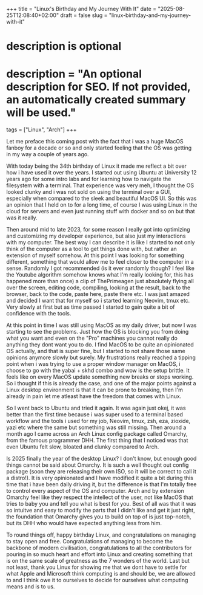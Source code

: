 +++
title = "Linux's Birthday and My Journey With It"
date = "2025-08-25T12:08:40+02:00"
draft = false
slug = "linux-birthday-and-my-journey-with-it"

#
# description is optional
#
# description = "An optional description for SEO. If not provided, an automatically created summary will be used."

tags = ["Linux", "Arch"]
+++

Let me preface this coming post with the fact that
i was a huge MacOS fanboy for a decade or so and only started feeling that the
OS was getting in my way a couple of years ago.

With today being the 34th birthday of Linux it made me reflect a bit over how i
have used it over the years. I started out using Ubuntu at University 12 years
ago for some intro labs and for learning how to navigate the filesystem with a
terminal. That experience was very meh, I thought the OS looked clunky and i was
not sold on using the terminal over a GUI, especially when compared to the sleek
and beautiful MacOS UI. So this was an opinion that I held on to for a long
time, of course I was using Linux in the cloud for servers and even just running
stuff with docker and so on but that was it really.

Then around mid to late 2023, for some reason I really got into optimizing
and customizing my developer experience, but also just my interactions with my
computer. The best way I can describe it is like I started to not only think of
the computer as a tool to get things done with, but rather an extension of
myself somehow. At this point I was looking for something different, something
that would allow me to feel closer to the computer in a sense. Randomly I got
recommended (is it ever randomly though? I feel like the Youtube algorithm
somehow knows what I'm really looking for, this has happened more than once) a
clip of ThePrimeagen just absolutely flying all over the screen, editing code,
compiling, looking at the result, back to the browser, back to the code, paste
here, paste there etc. I was just amazed and decided I want that for myself so i
started learning Neovim, tmux etc. Very slowly at first but as time passed I
started to gain quite a bit of confidence with the tools.

At this point in time I was still using MacOS as my daily driver, but now I was
starting to see the problems. Just how the OS is blocking you from doing what
you want and even on the "Pro" machines you cannot really do anything they dont
want you to do. I find MacOS to be quite an opinionated OS actually, and that is
super fine, but I started to not share those same opinions anymore slowly but
surely. My frustrations really reached a tipping point when i was trying to use
a proper window manager on MacOS, i choose to go with the yabai + skhd combo and
wow is the setup brittle. It feels like on every MacOS update something new
breaks or stops working. So i thought if this is already the case, and one of
the major points against a Linux desktop environment is that it can be prone to
breaking, then I'm already in pain let me atleast have the freedom that comes
with Linux.

So I went back to Ubuntu and tried it again. It was again just okej, it was
better than the first time because i was super used to a terminal based workflow
and the tools i used for my job, Neovim, tmux, zsh, eza, zioxide, yazi etc where
the same but something was still missing. Then around a month ago I came across
an Arch Linux config package called Omarchy, from the famous programmer DHH. The
first thing that I noticed was that even Ubuntu felt slow, bloated and clunky
compared to Arch.

Is 2025 finally the year of the desktop Linux? I don't know, but enough good
things cannot be said about Omarchy. It is such a well thought out config
package (soon they are releasing their own ISO, so it will be correct to call it
a distro!). It is very opinionated and I have modified it quite a bit during
this time that i have been daily driving it, but the difference is that I'm
totally free to control every aspect of the OS and computer. Arch and by
extension Omarchy feel like they respect the intellect of the user, not like
MacOS that tries to baby you and tell you what is best for you. Best of all was
that it was so intuitve and easy to modify the parts that I didn't like and get
it just right, the foundation that Omarchy gives you to build on top of is just
top-notch, but its DHH who would have expected anything less from him.

To round things off, happy birthday Linux, and congratulations on managing to
stay open and free. Congratulations of managing to become the backbone of modern
civilisation, congratulations to all the contributors for pouring in so much
heart and effort into Linux and creating something that is on the same scale of
greatness as the 7 wonders of the world. Last but not least, thank you Linux for
showing me that we dont have to settle for what Apple and Microsoft think
computing is and should be, we are allowed to and I think owe it to ourselves to
decide for ourselves what computing means and is to us.


